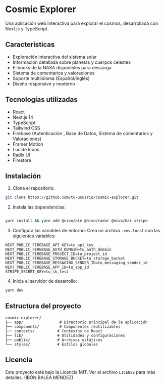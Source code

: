 # Cosmic Explorer

Una aplicación web interactiva para explorar el cosmos, desarrollada con Next.js y TypeScript.

## Características

- Exploración interactiva del sistema solar
- Información detallada sobre planetas y cuerpos celestes
- E-books de la NASA disponibles para descarga
- Sistema de comentarios y valoraciones
- Soporte multiidioma (Español/Inglés)
- Diseño responsive y moderno

## Tecnologías utilizadas

- React
- Next.js 14
- TypeScript
- Tailwind CSS
- Firebase (Autenticación , Base de Datos, Sistema de comentarios y Valoraciones)
- Framer Motion
- Lucide Icons
- Radix UI
- Firestore

## Instalación

1. Clona el repositorio:
```bash
git clone https://github.com/tu-usuario/cosmic-explorer.git
```

2. Instala las dependencias:
```bash

yarn install && yarn add @nivo/pie @nivo/radar @nivo/bar stripe
```

3. Configura las variables de entorno:
Crea un archivo `.env.local` con las siguientes variables:
```
NEXT_PUBLIC_FIREBASE_API_KEY=tu_api_key
NEXT_PUBLIC_FIREBASE_AUTH_DOMAIN=tu_auth_domain
NEXT_PUBLIC_FIREBASE_PROJECT_ID=tu_project_id
NEXT_PUBLIC_FIREBASE_STORAGE_BUCKET=tu_storage_bucket
NEXT_PUBLIC_FIREBASE_MESSAGING_SENDER_ID=tu_messaging_sender_id
NEXT_PUBLIC_FIREBASE_APP_ID=tu_app_id
STRIPE_SECRET_KEY=tu_sk_test
```

4. Inicia el servidor de desarrollo:
```bash
yarn dev
```

## Estructura del proyecto

```
cosmic-explorer/
├── app/                # Directorio principal de la aplicación
├── components/         # Componentes reutilizables
├── contexts/          # Contextos de React
├── lib/               # Utilidades y configuraciones
├── public/            # Archivos estáticos
└── styles/            # Estilos globales
```

## Licencia

Este proyecto está bajo la Licencia MIT. Ver el archivo `LICENSE` para más detalles. (IBÓN BALEA MÉNDEZ)
